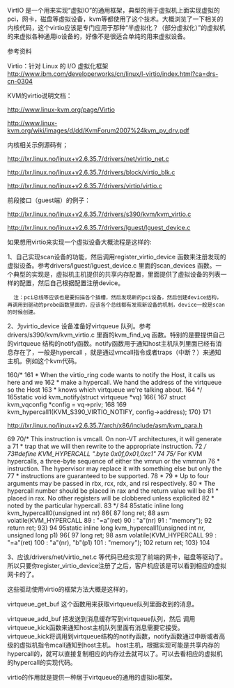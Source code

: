 VirtIO 是一个用来实现“虚拟IO”的通用框架，典型的用于虚拟机上面实现虚拟的pci，网卡，磁盘等虚拟设备，kvm等都使用了这个技术。大概浏览了一下相关的内核代码，这个virtio应该是专门应用于那种“半虚拟化？（部分虚拟化）”的虚拟机的来虚拟各种通用io设备的，好像不是很适合单纯的用来虚拟设备。

参考资料

Virtio：针对 Linux 的 I/O 虚拟化框架 http://www.ibm.com/developerworks/cn/linux/l-virtio/index.html?ca=drs-cn-0304

KVM的virtio说明文档：

http://www.linux-kvm.org/page/Virtio

http://www.linux-kvm.org/wiki/images/d/dd/KvmForum2007%24kvm_pv_drv.pdf

内核相关示例源码有；

http://lxr.linux.no/linux+v2.6.35.7/drivers/net/virtio_net.c

http://lxr.linux.no/linux+v2.6.35.7/drivers/block/virtio_blk.c

http://lxr.linux.no/linux+v2.6.35.7/drivers/virtio/virtio.c

前段接口（guest端）的例子：

http://lxr.linux.no/linux+v2.6.35.7/drivers/s390/kvm/kvm_virtio.c

http://lxr.linux.no/linux+v2.6.35.7/drivers/lguest/lguest_device.c

如果想用virtio来实现一个虚拟设备大概流程是这样的:

1、自己实现scan设备的功能，然后调用register_virtio_device 函数来注册发现的虚拟设备。参考drivers/lguest/lguest_device.c 里面的scan_devices 函数。一个典型的实现是，虚拟机主机提供的共享内存配置，里面提供了虚拟设备的列表一样的配置，然后自己根据配置注册device。

      注：pci总线等应该也是要扫描各个插槽，然后发现新的pci设备，然后创建device结构，再调用到驱动的probe函数里面的，应该各个总线都有发现新设备的机制，device一般是scan的时候创建。

2、为virtio_device 设备准备好virtqueue 队列。参考drivers/s390/kvm/kvm_virtio.c 里面的kvm_find_vq 函数。特别的是要提供自己的virtqueue 结构的notify函数。notify函数用于通知host主机队列里面已经有消息存在了，一般是hypercall ，就是通过vmcall指令或者traps（中断？）来通知主机。例如这个kvm代码。


160/*
161 * When the virtio_ring code wants to notify the Host, it calls us here and we
162 * make a hypercall. We hand the address of the virtqueue so the Host
163 * knows which virtqueue we're talking about.
164 */
165static void kvm_notify(struct virtqueue *vq)
166{
167        struct kvm_vqconfig *config = vq->priv;
168
169        kvm_hypercall1(KVM_S390_VIRTIO_NOTIFY, config->address);
170}
171

http://lxr.linux.no/linux+v2.6.35.7/arch/x86/include/asm/kvm_para.h

69
70/* This instruction is vmcall. On non-VT architectures, it will generate a
71 * trap that we will then rewrite to the appropriate instruction.
72 */
73#define KVM_HYPERCALL ".byte 0x0f,0x01,0xc1"
74
75/* For KVM hypercalls, a three-byte sequence of either the vmrun or the vmmrun
76 * instruction. The hypervisor may replace it with something else but only the
77 * instructions are guaranteed to be supported.
78 *
79 * Up to four arguments may be passed in rbx, rcx, rdx, and rsi respectively.
80 * The hypercall number should be placed in rax and the return value will be
81 * placed in rax. No other registers will be clobbered unless explicited
82 * noted by the particular hypercall.
83 */
84
85static inline long kvm_hypercall0(unsigned int nr)
86{
87        long ret;
88        asm volatile(KVM_HYPERCALL
89                     : "=a"(ret)
90                     : "a"(nr)
91                     : "memory");
92        return ret;
93}
94
95static inline long kvm_hypercall1(unsigned int nr, unsigned long p1)
96{
97        long ret;
98        asm volatile(KVM_HYPERCALL
99                     : "=a"(ret)
100                     : "a"(nr), "b"(p1)
101                     : "memory");
102        return ret;
103}
104

3、应该/drivers/net/virtio_net.c 等代码已经实现了前端的网卡，磁盘等驱动了。所以只要你register_virtio_device注册了之后，客户机应该是可以看到相应的虚拟网卡的了。

这些驱动使用virtio的框架方法大概是这样的，

virtqueue_get_buf    这个函数用来获取virtqueue队列里面收到的消息。

virtqueue_add_buf 把发送到消息缓存写到virtqueue队列，然后 调用virtqueue_kick函数来通知host主机队列里面有消息需要它接受。 virtqueue_kick将调用到virtqueue结构的notify函数，notify函数通过中断或者高级的虚拟机指令mcall通知到host主机。 host主机，根据实现可能是共享内存的hypercall的，就可以直接复制相应的内存过去就可以了。可以去看相应的虚拟机的hypercall的实现代码。

virtio的作用就是提供一种居于virtqueue的通用的虚拟io框架。
